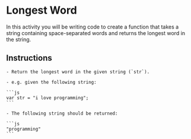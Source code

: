 # Longest Word

In this activity you will be writing code to create a function that takes a string containing space-separated words and returns the longest word in the string.

## Instructions

    - Return the longest word in the given string (`str`).

    - e.g. given the following string:

    ```js
    var str = "i love programming";
    ```

    - The following string should be returned:

    ```js
    "programming"
    ```
